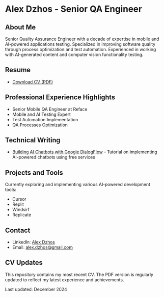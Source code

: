 # Alex Dzhos - Senior QA Engineer

## About Me
Senior Quality Assurance Engineer with a decade of expertise in mobile and AI-powered applications testing. Specialized in improving software quality through process optimization and test automation. Experienced in working with AI-generated content and computer vision functionality testing.

## Resume
- [Download CV (PDF)](./cv.pdf)

## Professional Experience Highlights
- Senior Mobile QA Engineer at Reface
- Mobile and AI Testing Expert
- Test Automation Implementation
- QA Processes Optimization

## Technical Writing
- [Building AI Chatbots with Google DialogFlow](your_medium_link) - Tutorial on implementing AI-powered chatbots using free services

## Projects and Tools
Currently exploring and implementing various AI-powered development tools:
- Cursor
- Replit
- Windsirf
- Replicate

## Contact
- LinkedIn: [Alex Dzhos](https://www.linkedin.com/in/alex-dzhos/)
- Email: alex.dzhos@gmail.com

## CV Updates
This repository contains my most recent CV. The PDF version is regularly updated to reflect my latest experience and achievements.

Last updated: December 2024
